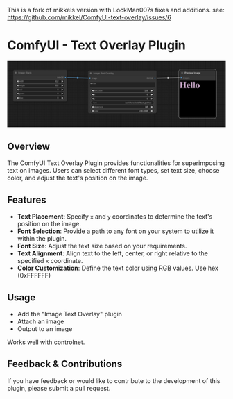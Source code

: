 This is a fork of mikkels version with LockMan007s fixes and additions.
see: https://github.com/mikkel/ComfyUI-text-overlay/issues/6

# ComfyUI - Text Overlay Plugin

![ComfyUI Text Overlay Example](assets/text-example-1.png)

## Overview
The ComfyUI Text Overlay Plugin provides functionalities for superimposing text on images. Users can select different font types, set text size, choose color, and adjust the text's position on the image.

## Features

- **Text Placement**: Specify `x` and `y` coordinates to determine the text's position on the image.
- **Font Selection**: Provide a path to any font on your system to utilize it within the plugin.
- **Font Size**: Adjust the text size based on your requirements.
- **Text Alignment**: Align text to the left, center, or right relative to the specified `x` coordinate.
- **Color Customization**: Define the text color using RGB values. Use hex (0xFFFFFF)

## Usage

* Add the "Image Text Overlay" plugin
* Attach an image
* Output to an image

Works well with controlnet.

## Feedback & Contributions

If you have feedback or would like to contribute to the development of this plugin, please submit a pull request.

